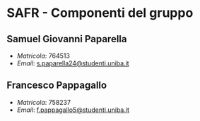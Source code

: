 # SAFR - Componenti del gruppo

## Samuel Giovanni Paparella
- *Matricola*: 764513
- *Email*: s.paparella24@studenti.uniba.it

## Francesco Pappagallo
- *Matricola*: 758237
- *Email*: f.pappagallo5@studenti.uniba.it